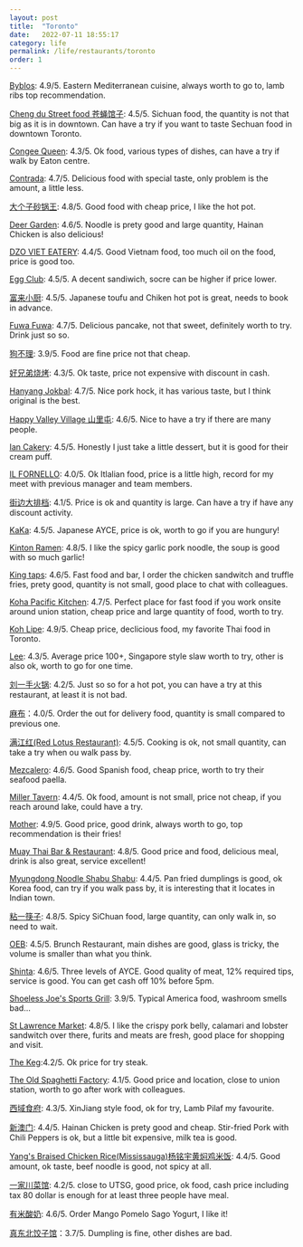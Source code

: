 ```yaml
---
layout: post
title:  "Toronto"
date:   2022-07-11 18:55:17
category: life
permalink: /life/restaurants/toronto
order: 1
---
```

[Byblos](https://byblosdowntown.com/): 4.9/5. Eastern Mediterranean cuisine, always worth to go to, lamb ribs top recommendation.

[Cheng du Street food 苍蝇馆子](https://www.chengdustreetfood.ca/): 4.5/5. Sichuan food, the quantity is not that big as it is in downtown. Can have a try if you want to taste Sechuan food in downtown Toronto.

[Congee Queen](https://www.congeequeen.com/): 4.3/5. Ok food, various types of dishes, can have a try if walk by Eaton centre.

[Contrada](https://www.contradarestaurant.com/): 4.7/5. Delicious food with special taste, only problem is the amount, a little less.

[大个子砂锅王](https://www.fantuanorder.com/local-life/zh-CN/merchant-reviews/store/pot-licious-stew--3ed9a1e4e9cdb95f86670b6594a75d96-CA): 4.8/5. Good food with cheap price, I like the hot pot. 

[Deer Garden](https://www.deergarden.net/): 4.6/5. Noodle is prety good and large quantity, Hainan Chicken is also delicious!

[DZO VIET EATERY](https://www.dzovieteatery.com/): 4.4/5. Good Vietnam food, too much oil on the food, price is good too.

[Egg Club](https://eggclub.ca/): 4.5/5. A decent sandiwich, socre can be higher if price lower.

[富来小厨](https://www.facebook.com/sangsfood/?locale=zh_CN): 4.5/5. Japanese toufu and Chiken hot pot is great, needs to book in advance.

[Fuwa Fuwa](https://www.fuwafuwapancakes.com/): 4.7/5. Delicious pancake, not that sweet, definitely worth to try. Drink just so so.

[狗不理](http://goubuli.ca/): 3.9/5. Food are fine price not that cheap. 

[好兄弟烧烤](https://www.instagram.com/goodbrotherbbq/): 4.3/5. Ok taste, price not expensive with discount in cash.

[Hanyang Jokbal](https://www.instagram.com/p/CalWAVCrY69/?igshid=ZDFmNTE4Nzc%3D): 4.7/5. Nice pork hock, it has various taste, but I think original is the best.

[Happy Valley Village 山里屯](https://www.instagram.com/happyvalleyvillage/?igshid=NDk2dHVtZGk2d2dq): 4.6/5. Nice to have a try if there are many people.

[Ian Cakery](https://www.iancakery.ca/): 4.5/5. Honestly I just take a little dessert, but it is good for their cream puff.

[IL FORNELLO](https://ilfornello.com/): 4.0/5. Ok Itlalian food, price is a little high, record for my meet with previous manager and team members.

[街边大排档](https://www.ubereats.com/ca/store/%E8%A1%97%E8%BE%B9%E5%A4%A7%E6%8E%92%E6%A1%A3-hans-stir-fry-bbq/86Y2jMizWUG7pWeGe9R3Cw): 4.1/5. Price is ok and quantity is large. Can have a try if have any discount activity.

[KaKa](https://kakaallyoucaneat.ca/): 4.5/5. Japanese AYCE, price is ok, worth to go if you are hungury!

[Kinton Ramen](https://www.kintonramen.com/): 4.8/5. I like the spicy garlic pork noodle, the soup is good with so much garlic!

[King taps](https://kingtaps.com/): 4.6/5. Fast food and bar, I order the chicken sandwitch and truffle fries, prety good, quantity is not small, good place to chat with colleagues.

[Koha Pacific Kitchen](https://kohakitchen.com/): 4.7/5. Perfect place for fast food if you work onsite around union station, cheap price and large quantity of food, worth to try.

[Koh Lipe](https://kohlipe.ca/): 4.9/5. Cheap price, declicious food, my favorite Thai food in Toronto.

[Lee](https://leerestaurant.com/): 4.3/5. Average price 100+, Singapore style slaw worth to try, other is also ok, worth to go for one time.

[刘一手火锅](https://www.liuyishouna.com/): 4.2/5. Just so so for a hot pot, you can have a try at this restaurant, at least it is not bad.

[麻布](https://mabugeneration.com)：4.0/5. Order the out for delivery food, quantity is small compared to previous one.

[满江红(Red Lotus Restaurant)](https://www.ubereats.com/ca/store/red-lotus-restaurant-%E6%BB%A1%E6%B1%9F%E7%BA%A2/cOK3ioIMTX2YFqn6UvlnQQ): 4.5/5. Cooking is ok, not small quantity, can take a try when ou walk pass by.

[Mezcalero](https://mezcalerotoronto.com/): 4.6/5. Good Spanish food, cheap price, worth to try their seafood paella.

[Miller Tavern](https://themillertavern.com/): 4.4/5. Ok food, amount is not small, price not cheap, if you reach around lake, could have a try.

[Mother](https://motherdrinks.co/): 4.9/5. Good price, good drink, always worth to go, top recommendation is their fries!

[Muay Thai Bar & Restaurant](https://www.yelp.ca/biz/muay-thai-restaurant-and-bar-toronto): 4.8/5. Good price and food, delicious meal, drink is also great, service excellent!

[Myungdong Noodle Shabu Shabu](https://www.mdkalguksu.com/): 4.4/5. Pan fried dumplings is good, ok Korea food, can try if you walk pass by, it is interesting that it locates in Indian town.

[粘一筷子](https://info.yorkbbs.ca/detail/sichuan/a137d8ad-78c3-4975-a5a1-35e58dfb3c63): 4.8/5. Spicy SiChuan food, large quantity, can only walk in, so need to wait.

[OEB](https://eatoeb.com/locations/toronto/?gclid=CjwKCAiAk9itBhASEiwA1my_61YsuBPw7S77-js1K5fg0TCPPQ18PB4cSD6sXOLOaIQ28aTUGCfYiBoCp1YQAvD_BwE): 4.5/5. Brunch Restaurant, main dishes are good, glass is tricky, the volume is smaller than what you think.

[Shinta](https://shintabbq.ca/): 4.6/5. Three levels of AYCE. Good quality of meat, 12% required tips, service is good. You can get cash off 10% before 5pm.

[Shoeless Joe's Sports Grill](https://shoelessjoes.ca/): 3.9/5. Typical America food, washroom smells bad...

[St Lawrence Market](http://www.stlawrencemarket.com/): 4.8/5. I like the crispy pork belly, calamari and lobster sandwitch over there, furits and meats are fresh, good place for shopping and visit.

[The Keg](https://thekeg.com/en?gad_source=1&gclid=EAIaIQobChMI16DBlaTPhAMVMnNHAR0uEwi1EAAYASAAEgKdIvD_BwE):4.2/5. Ok price for try steak.

[The Old Spaghetti Factory](https://oldspaghettifactory.ca/locations/toronto/): 4.1/5. Good price and location, close to union station, worth to go after work with colleagues.

[西域食府](https://magicaltasteofchina.com/dt476): 4.3/5. XinJiang style food, ok for try, Lamb Pilaf my favourite.

[新澳门](https://ruademacau.com/): 4.4/5. Hainan Chicken is prety good and cheap. Stir-fried Pork with Chili Peppers is ok, but a little bit expensive, milk tea is good.

[Yang's Braised Chicken Rice(Mississauga)杨铭宇黄焖鸡米饭](https://order.mrsdigi.com/485316193107080/10e622c2-67f2-50ca-aaad-148f1916abe9#/splash-screen): 4.4/5. Good amount, ok taste, beef noodle is good, not spicy at all.

[一家川菜馆](https://www.yijiachuancaiguan.com/): 4.2/5. close to UTSG, good price, ok food, cash price including tax 80 dollar is enough for at least three people have meal.

[有米酸奶](https://www.yomiesriceyogurt.com/): 4.6/5. Order Mango Pomelo Sago Yogurt, I like it!

[真东北饺子馆](https://kb.51.ca/item/18)：3.7/5. Dumpling is fine, other dishes are bad.